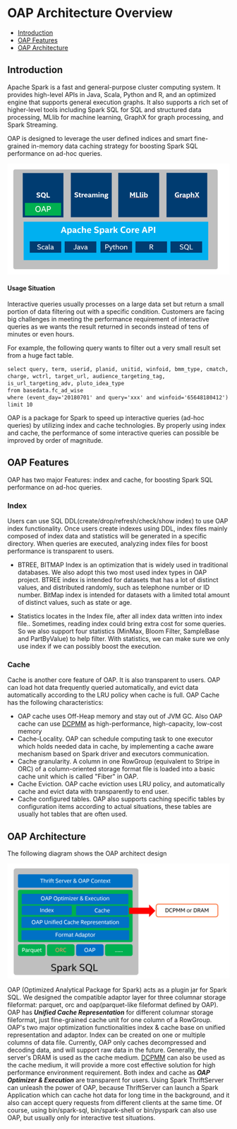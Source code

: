 # OAP Architecture Overview


* [Introduction](#introduction)
* [OAP Features](#oap-Features)
* [OAP Architecture](#oap-architecture)



## Introduction

Apache Spark is a fast and general-purpose cluster computing system. It provides high-level APIs in Java, Scala, Python and R, and an optimized engine that supports general execution graphs. It also supports a rich set of higher-level tools including Spark SQL for SQL and structured data processing, MLlib for machine learning, GraphX for graph processing, and Spark Streaming.

OAP is designed to leverage the user defined indices and smart fine-grained in-memory data caching strategy for boosting Spark SQL performance on ad-hoc queries.


![OAP-INTRODUCTION](./image/OAP-Introduction.PNG)

#### Usage Situation

Interactive queries usually processes on a large data set but return a small portion of data filtering out with a specific condition. Customers are facing big challenges in meeting the performance requirement of interactive queries as we wants the result returned in seconds instead of tens of minutes or even hours. 

For example, the following query wants to filter out a very small result set from a huge fact table.

```
select query, term, userid, planid, unitid, winfoid, bmm_type, cmatch, charge, wctrl, target_url, audience_targeting_tag, is_url_targeting_adv, pluto_idea_type
from basedata.fc_ad_wise
where (event_day='20180701' and query='xxx' and winfoid='65648180412')
limit 10
```

OAP is a package for Spark to speed up interactive queries (ad-hoc queries) by utilizing index and cache technologies. By properly using index and cache, the performance of some interactive queries can possible be improved by order of magnitude.

## OAP Features

OAP has two major Features:  index and cache, for boosting Spark SQL performance on ad-hoc queries.


### Index 

Users can use SQL DDL(create/drop/refresh/check/show index) to use OAP index functionality.
Once users create indexes using DDL, index files mainly composed of index data and statistics will be generated in a specific directory. 
When queries are executed, analyzing index files for boost performance is transparent to users.

- BTREE, BITMAP Index is an optimization that is widely used in traditional databases. We also adopt this two most used index types in OAP project. BTREE index is intended for datasets that has a lot of distinct values, and distributed randomly, such as telephone number or ID number. BitMap index is intended for datasets with a limited total amount of distinct values, such as state or age.

- Statistics locates in the Index file, after all index data written into index file.. Sometimes, reading index could bring extra cost for some queries. So we also support four statistics (MinMax, Bloom Filter, SampleBase and PartByValue) to help filter. With statistics, we can make sure we only use index if we can possibly boost the execution.


### Cache

Cache is another core feature of OAP. It is also transparent to users. OAP can load hot data frequently queried automatically, and evict data automatically according to the LRU policy when cache is full.
OAP Cache has the following characteristics:

- OAP cache uses Off-Heap memory and stay out of JVM GC. Also OAP cache can use [DCPMM](https://www.intel.com/content/www/us/en/architecture-and-technology/optane-dc-persistent-memory.html) as high-performance, high-capacity, low-cost memory
- Cache-Locality. OAP can schedule computing task to one executor which holds needed data in cache, by implementing a cache aware mechanism based on Spark driver and executors communication.
- Cache granularity. A column in one RowGroup (equivalent to Stripe in ORC) of a column-oriented storage format file is loaded into a basic cache unit which is called "Fiber" in OAP.
- Cache Eviction. OAP cache eviction uses LRU policy, and automatically cache and evict data with transparently to end user.
- Cache configured tables. OAP also supports caching specific tables by configuration items according to actual situations, these tables are usually hot tables that are often used.



## OAP Architecture


The following diagram shows the OAP architect design 

![OAP-ARCHITECTURE](./image/OAP-Architecture.PNG)

OAP (Optimized Analytical Package for Spark) acts as a plugin jar for Spark SQL.
We designed the compatible adaptor layer for three columnar storage fileformat: parquet, orc and oap(parquet-like fileformat defined by OAP). OAP has ***Unified Cache Representation*** for different columnar storage fileformat, just fine-grained cache unit for one column of a RowGroup.
OAP's two major optimization functionalities index & cache base on unified representation and adaptor. Index can be created on one or multiple columns of data file. Currently, OAP only caches decompressed and decoding data, and will support raw data in the future. Generally, the server's DRAM is used as the cache medium. [DCPMM](https://www.intel.com/content/www/us/en/architecture-and-technology/optane-dc-persistent-memory.html) can also be used as the cache medium, it will provide a more cost effective solution for high performance environment requirement.
Both index and cache as ***OAP Optimizer & Execution*** are transparent for users. 
Using Spark ThriftServer can unleash the power of OAP, because ThriftServer can launch a Spark Application which can cache hot data for long time in the background, and it also can accept query requests from different clients at the same time. Of course, using bin/spark-sql, bin/spark-shell or bin/pyspark can also use OAP, but usually only for interactive test situations.




